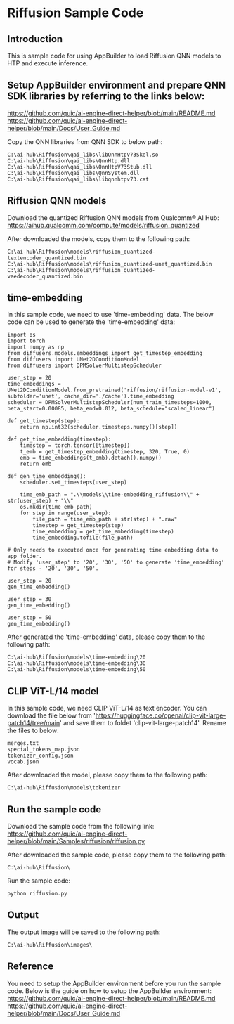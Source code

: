 # Riffusion Sample Code

## Introduction
This is sample code for using AppBuilder to load Riffusion QNN models to HTP and execute inference. 

## Setup AppBuilder environment and prepare QNN SDK libraries by referring to the links below: 
https://github.com/quic/ai-engine-direct-helper/blob/main/README.md <br>
https://github.com/quic/ai-engine-direct-helper/blob/main/Docs/User_Guide.md

Copy the QNN libraries from QNN SDK to below path:
```
C:\ai-hub\Riffusion\qai_libs\libQnnHtpV73Skel.so
C:\ai-hub\Riffusion\qai_libs\QnnHtp.dll
C:\ai-hub\Riffusion\qai_libs\QnnHtpV73Stub.dll
C:\ai-hub\Riffusion\qai_libs\QnnSystem.dll
C:\ai-hub\Riffusion\qai_libs\libqnnhtpv73.cat
```

## Riffusion QNN models
Download the quantized Riffusion QNN models from Qualcomm® AI Hub:
https://aihub.qualcomm.com/compute/models/riffusion_quantized

After downloaded the models, copy them to the following path:
```
C:\ai-hub\Riffusion\models\riffusion_quantized-textencoder_quantized.bin
C:\ai-hub\Riffusion\models\riffusion_quantized-unet_quantized.bin
C:\ai-hub\Riffusion\models\riffusion_quantized-vaedecoder_quantized.bin
```

## time-embedding
In this sample code, we need to use 'time-embedding' data. The below code can be used to generate the 'time-embedding' data:
```
import os
import torch
import numpy as np
from diffusers.models.embeddings import get_timestep_embedding
from diffusers import UNet2DConditionModel
from diffusers import DPMSolverMultistepScheduler

user_step = 20
time_embeddings = UNet2DConditionModel.from_pretrained('riffusion/riffusion-model-v1', subfolder='unet', cache_dir='./cache').time_embedding
scheduler = DPMSolverMultistepScheduler(num_train_timesteps=1000, beta_start=0.00085, beta_end=0.012, beta_schedule="scaled_linear")

def get_timestep(step):
    return np.int32(scheduler.timesteps.numpy()[step])

def get_time_embedding(timestep):
    timestep = torch.tensor([timestep])
    t_emb = get_timestep_embedding(timestep, 320, True, 0)
    emb = time_embeddings(t_emb).detach().numpy()
    return emb

def gen_time_embedding():
    scheduler.set_timesteps(user_step)
    
    time_emb_path = ".\\models\\time-embedding_riffusion\\" + str(user_step) + "\\"
    os.mkdir(time_emb_path)
    for step in range(user_step):
        file_path = time_emb_path + str(step) + ".raw"
        timestep = get_timestep(step)
        time_embedding = get_time_embedding(timestep)
        time_embedding.tofile(file_path)

# Only needs to executed once for generating time enbedding data to app folder.
# Modify 'user_step' to '20', '30', '50' to generate 'time_embedding' for steps - '20', '30', '50'.

user_step = 20
gen_time_embedding()

user_step = 30
gen_time_embedding()

user_step = 50
gen_time_embedding()
```

After generated the 'time-embedding' data, please copy them to the following path:
```
C:\ai-hub\Riffusion\models\time-embedding\20
C:\ai-hub\Riffusion\models\time-embedding\30
C:\ai-hub\Riffusion\models\time-embedding\50
```

## CLIP ViT-L/14 model
In this sample code, we need CLIP ViT-L/14 as text encoder. You can download the file below from 'https://huggingface.co/openai/clip-vit-large-patch14/tree/main' and save them to foldet 'clip-vit-large-patch14'. 
Rename the files to below:
```
merges.txt
special_tokens_map.json
tokenizer_config.json
vocab.json
```

After downloaded the model, please copy them to the following path:
```
C:\ai-hub\Riffusion\models\tokenizer
```

## Run the sample code
Download the sample code from the following link:
https://github.com/quic/ai-engine-direct-helper/blob/main/Samples/riffusion/riffusion.py

After downloaded the sample code, please copy them to the following path:
```
C:\ai-hub\Riffusion\
```

Run the sample code:
```
python riffusion.py
```

## Output
The output image will be saved to the following path:
```
C:\ai-hub\Riffusion\images\
```

## Reference
You need to setup the AppBuilder environment before you run the sample code. Below is the guide on how to setup the AppBuilder environment:
https://github.com/quic/ai-engine-direct-helper/blob/main/README.md
https://github.com/quic/ai-engine-direct-helper/blob/main/Docs/User_Guide.md
